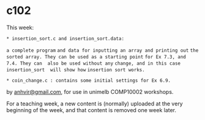  c102
=======
This week:

    * insertion_sort.c and insertion_sort.data:
`a complete program` 
`and data for inputting an array and printing out`
`the sorted array. They can be used as a starting point`
`for Ex 7.3, and 7.4. They can  also be used without any`
`change, and in this case insertion_sort  will show how`
`insertion sort works.` 

    * coin_change.c : contains some initial settings for Ex 6.9.



by anhvir@gmail.com, for use in unimelb COMP10002 workshops.

For a teaching week, a new content is (normally) uploaded at the very beginning of the week, and that content is removed one week later.
